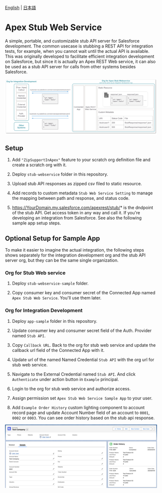 [English](README.md) | [日本語](README.ja.md)

# Apex Stub Web Service

A simple, portable, and customizable stub API server for Salesforce development. The common usecase is stubbing a REST API for integration tests, for example, when you cannot wait until the actual API is available. This was originally developed to facilitate efficient integration development on Salesforce, but since it is actually an Apex REST Web service, it can also be used as a stub API server for calls from other systems besides Salesforce.

![](img/overview.png)

## Setup

1. Add `"ZipSupportInApex"` feature to your scratch org definition file and create a scratch org with it.

2. Deploy `stub-webservice` folder in this repository.

3. Upload stub API responses as zipped csv filed to static resource.

4. Add records to custom metadata `Stub Web Service Setting` to manage the mapping between path and response, and status code.

5. https://YourDomain.my.salesforce.com/apexrest/stub/* is the dndpoint of the stub API. Get access token in any way and call it. If you're developing an integration from Salesforce. See also the following sample app setup steps.

## Optional Setup for Sample App
To make it easier to imagine the actual integration, the following steps shows separately for the integration development org and the stub API server org, but they can be the same single organization.

### Org for Stub Web service

1. Deploy `stub-webservice-sample` folder.

2. Copy consumer key and consumer secret of the Connected App named `Apex Stub Web Service`. You'll use them later.

### Org for Integration Development

1. Deploy `app-sample` folder in this repository.

2. Update consumer key and consumer secret field of the Auth. Provider named `Stub API`.

3. Copy `Callback URL`. Back to the org for stub web service and update the callback url field of the Connected App with it.

4. Update url of the named Named Credential `Stub API` with the org url for stub web service.

5. Navigate to the External Credential named `Stub API`. And click `Authenticate` under action button in `Example` principal.

6. Login to the org for stub web service and authorize access.

7. Assign permission set `Apex Stub Web Service Sample App` to your user.

8. Add `Example Order History` custom lighting component to account record page and update Account Number field of an account to `0001`, `0002` or `0003`. You can see order history based on the stub api response.

![](img/account_detail.png)
